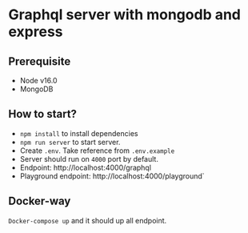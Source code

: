 # Graphql server with mongodb and express

## Prerequisite
* Node v16.0
* MongoDB

## How to start?
* `npm install` to install dependencies
* `npm run server` to start server.
* Create `.env`. Take reference from `.env.example`
* Server should run on `4000` port by default.
* Endpoint: http://localhost:4000/graphql
* Playground endpoint: http://localhost:4000/playground`

## Docker-way

`Docker-compose up` and it should up all endpoint.
